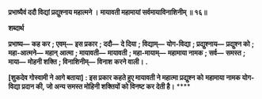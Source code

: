 **प्रभाष्यैवं ददौ विद्यां प्रद्युश्नाय महात्मने ।** **मायावती महामायां सर्वमायाविनाशिनीम् ॥ १६॥** 

**शब्दार्थ** 

**प्रभाष्य—** **कह कर** **; एवम्—** **इस प्रकार** **; ददौ—** **दे दिया** **; विद्याम्—** **योग-विद्या** **; प्रद्युश्नाय—** **प्रद्युश्न को** **; महा-आत्मने—** **महान्** **आत्मा** **; मायावती—** **मायावती** **; महा-मायाम्—** **महामाया नामक** **; सर्व—** **समस्त** **; माया—** **मोहनी शक्ति** **; विनाशिनीम्—** **विनाश** **करने वाली।** **.** 

**[शुकदेव गोस्वामी ने आगे बताया] : इस प्रकार कहते हुए मायावती ने महात्मा प्रद्युश्न को** **महामाया नामक योग-विद्या प्रदान की, जो अन्य समस्त मोहिनी शक्तियों को विनष्ट कर देती है।** **** 